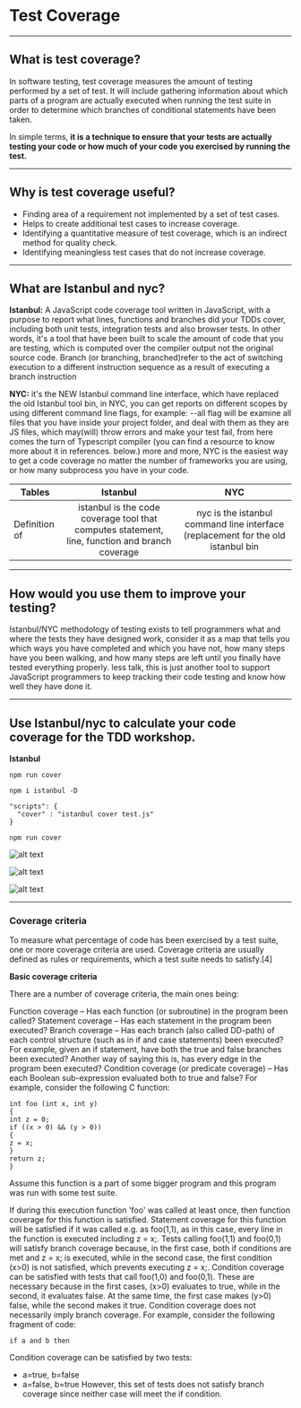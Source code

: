 # Test Coverage

---

## What is test coverage?
In software testing, test coverage measures the amount of testing performed by a set of test. It will include gathering information about which parts of a program are actually executed when running the test suite in order to determine which branches of conditional statements have been taken.

In simple terms, **it is a technique to ensure that your tests are actually testing your code or how much of your code you exercised by running the test.**

---

## Why is test coverage useful?
* Finding area of a requirement not implemented by a set of test cases.
* Helps to create additional test cases to increase coverage.
* Identifying a quantitative measure of test coverage, which is an indirect method for quality check.
* Identifying meaningless test cases that do not increase coverage.

---

## What are Istanbul and nyc?
**Istanbul:**
A JavaScript code coverage tool written in JavaScript, with a purpose to report what lines, functions and branches did your TDDs cover, including both unit tests, integration tests and also browser tests. In other words, it's a tool that have been built to scale the amount of code that you are testing, which is computed over the compiler output not the original source code.
Branch (or branching, branched)refer to the act of switching execution to a different instruction sequence as a result of executing a branch instruction

**NYC:**
it's the NEW Istanbul command line interface, which have replaced the old Istanbul tool bin, in NYC, you can get reports on different scopes by using different command line flags, for example: --all flag will be examine all files that you have inside your project folder, and deal with them as they are JS files, which may(will) throw errors and make your test fail, from here comes the turn of Typescript compiler (you can find a resource to know more about it in references. below.) more and more, NYC is the easiest way to get a code coverage no matter the number of frameworks you are using, or how many subprocess you have in your code.

| Tables        | Istanbul           | NYC  |
| ------------- |:-------------:| :-----:|
| Definition of | istanbul is the code coverage tool that computes statement, line, function and branch coverage | nyc is the istanbul command line interface (replacement for the old istanbul bin |

---

## How would you use them to improve your testing?
Istanbul/NYC methodology of testing exists to tell programmers what and where the tests they have designed work, consider it as a map that tells you which ways you have completed and which you have not, how many steps have you been walking, and how many steps are left until you finally have tested everything properly. less talk, this is just another tool to support JavaScript programmers to keep tracking their code testing and know how well they have done it.

---

## Use Istanbul/nyc to calculate your code coverage for the TDD workshop.

**Istanbul**
~~~
npm run cover
~~~
~~~
npm i istanbul -D
~~~
~~~
"scripts": {
  "cover" : "istanbul cover test.js"
}
~~~
~~~
npm run cover
~~~
![alt text](http://www7.0zz0.com/2018/07/09/15/551179993.png "1")

![alt text](http://www9.0zz0.com/2018/07/09/15/491095001.png "2")

![alt text](http://www9.0zz0.com/2018/07/09/15/168517977.png "3")

---

### Coverage criteria

To measure what percentage of code has been exercised by a test suite, one or more coverage criteria are used. Coverage criteria are usually defined as rules or requirements, which a test suite needs to satisfy.[4]

**Basic coverage criteria**

There are a number of coverage criteria, the main ones being:

Function coverage – Has each function (or subroutine) in the program been called?
Statement coverage – Has each statement in the program been executed?
Branch coverage – Has each branch (also called DD-path) of each control structure (such as in if and case statements) been executed? For example, given an if statement, have both the true and false branches been executed? Another way of saying this is, has every edge in the program been executed?
Condition coverage (or predicate coverage) – Has each Boolean sub-expression evaluated both to true and false?
For example, consider the following C function:
~~~
int foo (int x, int y)
{
int z = 0;
if ((x > 0) && (y > 0))
{
z = x;
}
return z;
}
~~~
Assume this function is a part of some bigger program and this program was run with some test suite.

If during this execution function 'foo' was called at least once, then function coverage for this function is satisfied.
Statement coverage for this function will be satisfied if it was called e.g. as foo(1,1), as in this case, every line in the function is executed including z = x;.
Tests calling foo(1,1) and foo(0,1) will satisfy branch coverage because, in the first case, both if conditions are met and z = x; is executed, while in the second case, the first condition (x>0) is not satisfied, which prevents executing z = x;.
Condition coverage can be satisfied with tests that call foo(1,0) and foo(0,1). These are necessary because in the first cases, (x>0) evaluates to true, while in the second, it evaluates false. At the same time, the first case makes (y>0) false, while the second makes it true.
Condition coverage does not necessarily imply branch coverage. For example, consider the following fragment of code:
~~~
if a and b then
~~~
Condition coverage can be satisfied by two tests:

* a=true, b=false
* a=false, b=true
However, this set of tests does not satisfy branch coverage since neither case will meet the if condition.

